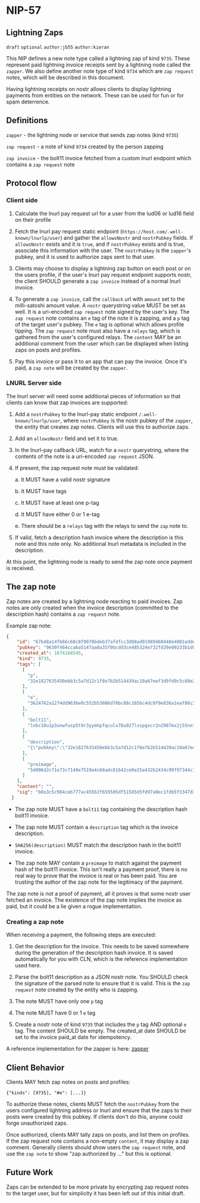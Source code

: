 NIP-57
======

Lightning Zaps
--------------

`draft` `optional` `author:jb55` `author:kieran`

This NIP defines a new note type called a lightning zap of kind `9735`. These represent paid lightning invoice receipts sent by a lightning node called the `zapper`. We also define another note type of kind `9734` which are `zap request` notes, which will be described in this document.

Having lightning receipts on nostr allows clients to display lightning payments from entities on the network. These can be used for fun or for spam deterrence.


## Definitions

`zapper` - the lightning node or service that sends zap notes (kind `9735`)

`zap request` - a note of kind `9734` created by the person zapping

`zap invoice` - the bolt11 invoice fetched from a custom lnurl endpoint which contains a `zap request` note


## Protocol flow

### Client side

1. Calculate the lnurl pay request url for a user from the lud06 or lud16 field on their profile

2. Fetch the lnurl pay request static endpoint (`https://host.com/.well-known/lnurlp/user`) and gather the `allowsNostr` and `nostrPubkey` fields. If `allowsNostr` exists and it is `true`, and if `nostrPubkey` exists and is true, associate this information with the user. The `nostrPubkey` is the `zapper`'s pubkey, and it is used to authorize zaps sent to that user.

3. Clients may choose to display a lightning zap button on each post or on the users profile, if the user's lnurl pay request endpoint supports nostr, the client SHOULD generate a `zap invoice` instead of a normal lnurl invoice.

4. To generate a `zap invoice`, call the `callback` url with `amount` set to the milli-satoshi amount value. A `nostr` querystring value MUST be set as well. It is a uri-encoded `zap request` note signed by the user's key. The `zap request` note contains an `e` tag of the note it is zapping, and a `p` tag of the target user's pubkey. The `e` tag is optional which allows profile tipping. The `zap request` note must also have a `relays` tag, which is gathered from the user's configured relays. The `content` MAY be an additional comment from the user which can be displayed when listing zaps on posts and profiles.

5. Pay this invoice or pass it to an app that can pay the invoice. Once it's paid, a `zap note` will be created by the `zapper`.

### LNURL Server side

The lnurl server will need some additional pieces of information so that clients can know that zap invoices are supported:

1. Add a `nostrPubkey` to the lnurl-pay static endpoint `/.well-known/lnurlp/user`, where `nostrPubkey` is the nostr pubkey of the `zapper`, the entity that creates zap notes. Clients will use this to authorize zaps.

2. Add an `allowsNostr` field and set it to true.

3. In the lnurl-pay callback URL, watch for a `nostr` querystring, where the contents of the note is a uri-encoded `zap request` JSON.

4. If present, the zap request note must be validated:

	a. It MUST have a valid nostr signature

	b. It MUST have tags

	c. It MUST have at least one p-tag

	d. It MUST have either 0 or 1 e-tag

	e. There should be a `relays` tag with the relays to send the `zap` note to.

5. If valid, fetch a description hash invoice where the description is this note and this note only. No additional lnurl metadata is included in the description.

At this point, the lightning node is ready to send the zap note once payment is received.

## The zap note

Zap notes are created by a lightning node reacting to paid invoices. Zap notes are only created when the invoice description (committed to the description hash) contains a `zap request` note.

Example zap note:

```json
{
    "id": "67b48a14fb66c60c8f9070bdeb37afdfcc3d08ad01989460448e4081eddda446",
    "pubkey": "9630f464cca6a5147aa8a35f0bcdd3ce485324e732fd39e09233b1d848238f31",
    "created_at": 1674164545,
    "kind": 9735,
    "tags": [
      [
        "p",
        "32e1827635450ebb3c5a7d12c1f8e7b2b514439ac10a67eef3d9fd9c5c68e245"
      ],
      [
        "e",
        "3624762a1274dd9636e0c552b53086d70bc88c165bc4dc0f9e836a1eaf86c3b8"
      ],
      [
        "bolt11",
        "lnbc10u1p3unwfusp5t9r3yymhpfqculx78u027lxspgxcr2n2987mx2j55nnfs95nxnzqpp5jmrh92pfld78spqs78v9euf2385t83uvpwk9ldrlvf6ch7tpascqhp5zvkrmemgth3tufcvflmzjzfvjt023nazlhljz2n9hattj4f8jq8qxqyjw5qcqpjrzjqtc4fc44feggv7065fqe5m4ytjarg3repr5j9el35xhmtfexc42yczarjuqqfzqqqqqqqqlgqqqqqqgq9q9qxpqysgq079nkq507a5tw7xgttmj4u990j7wfggtrasah5gd4ywfr2pjcn29383tphp4t48gquelz9z78p4cq7ml3nrrphw5w6eckhjwmhezhnqpy6gyf0"
      ],
      [
        "description",
        "{\"pubkey\":\"32e1827635450ebb3c5a7d12c1f8e7b2b514439ac10a67eef3d9fd9c5c68e245\",\"content\":\"\",\"id\":\"d9cc14d50fcb8c27539aacf776882942c1a11ea4472f8cdec1dea82fab66279d\",\"created_at\":1674164539,\"sig\":\"77127f636577e9029276be060332ea565deaf89ff215a494ccff16ae3f757065e2bc59b2e8c113dd407917a010b3abd36c8d7ad84c0e3ab7dab3a0b0caa9835d\",\"kind\":9734,\"tags\":[[\"e\",\"3624762a1274dd9636e0c552b53086d70bc88c165bc4dc0f9e836a1eaf86c3b8\"],[\"p\",\"32e1827635450ebb3c5a7d12c1f8e7b2b514439ac10a67eef3d9fd9c5c68e245\"],[\"relays\",\"wss://relay.damus.io\",\"wss://nostr-relay.wlvs.space\",\"wss://nostr.fmt.wiz.biz\",\"wss://relay.nostr.bg\",\"wss://nostr.oxtr.dev\",\"wss://nostr.v0l.io\",\"wss://brb.io\",\"wss://nostr.bitcoiner.social\",\"ws://monad.jb55.com:8080\",\"wss://relay.snort.social\"]]}"
      ],
      [
        "preimage",
        "5d006d2cf1e73c7148e7519a4c68adc81642ce0e25a432b2434c99f97344c15f"
      ]
    ],
    "content": "",
    "sig": "b0a3c5c984ceb777ac455b2f659505df51585d5fd97a0ec1fdb5f3347d392080d4b420240434a3afd909207195dac1e2f7e3df26ba862a45afd8bfe101c2b1cc"
  }
```

* The zap note MUST have a `bolt11` tag containing the description hash bolt11 invoice.

* The zap note MUST contain a `description` tag which is the invoice description.

* `SHA256(description)` MUST match the description hash in the bolt11 invoice.

* The zap note MAY contain a `preimage` to match against the payment hash of the bolt11 invoice. This isn't really a payment proof, there is no real way to prove that the invoice is real or has been paid. You are trusting the author of the zap note for the legitimacy of the payment.

The zap note is not a proof of payment, all it proves is that some nostr user fetched an invoice. The existence of the zap note implies the invoice as paid, but it could be a lie given a rogue implementation.


### Creating a zap note

When receiving a payment, the following steps are executed:

1. Get the description for the invoice. This needs to be saved somewhere during the generation of the description hash invoice. It is saved automatically for you with CLN, which is the reference implementation used here.

2. Parse the bolt11 description as a JSON nostr note. You SHOULD check the signature of the parsed note to ensure that it is valid. This is the `zap request` note created by the entity who is zapping.

4. The note MUST have only one `p` tag

5. The note MUST have 0 or 1 `e` tag

6. Create a nostr note of kind `9735` that includes the `p` tag AND optional `e` tag. The content SHOULD be empty. The created_at date SHOULD be set to the invoice paid_at date for idempotency.

A reference implementation for the zapper is here: [zapper][zapper]

[zapper]: https://github.com/jb55/cln-nostr-zapper


## Client Behavior

Clients MAY fetch zap notes on posts and profiles:

`{"kinds": [9735], "#e": [...]}`

To authorize these notes, clients MUST fetch the `nostrPubkey` from the users configured lightning address or lnurl and ensure that the zaps to their posts were created by this pubkey. If clients don't do this, anyone could forge unauthorized zaps.

Once authorized, clients MAY tally zaps on posts, and list them on profiles. If the zap request note contains a non-empty `content`, it may display a zap comment. Generally clients should show users the `zap request` note, and use the `zap note` to show "zap authorized by ..." but this is optional.

## Future Work

Zaps can be extended to be more private by encrypting zap request notes to the target user, but for simplicity it has been left out of this initial draft.
